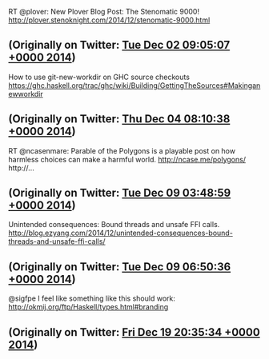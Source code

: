 RT @plover: New Plover Blog Post: The Stenomatic 9000! http://plover.stenoknight.com/2014/12/stenomatic-9000.html

(Originally on Twitter: [Tue Dec 02 09:05:07 +0000 2014](https://twitter.com/ezyang/status/539706819019800576))
----
How to use git-new-workdir on GHC source checkouts https://ghc.haskell.org/trac/ghc/wiki/Building/GettingTheSources#Makinganewworkdir

(Originally on Twitter: [Thu Dec 04 08:10:38 +0000 2014](https://twitter.com/ezyang/status/540417883973500931))
----
RT @ncasenmare: Parable of the Polygons is a playable post on how harmless choices can make a harmful world. http://ncase.me/polygons/ http://…

(Originally on Twitter: [Tue Dec 09 03:48:59 +0000 2014](https://twitter.com/ezyang/status/542163978126757888))
----
Unintended consequences: Bound threads and unsafe FFI calls. http://blog.ezyang.com/2014/12/unintended-consequences-bound-threads-and-unsafe-ffi-calls/

(Originally on Twitter: [Tue Dec 09 06:50:36 +0000 2014](https://twitter.com/ezyang/status/542209680039108608))
----
@sigfpe I feel like something like this should work: http://okmij.org/ftp/Haskell/types.html#branding

(Originally on Twitter: [Fri Dec 19 20:35:34 +0000 2014](https://twitter.com/ezyang/status/546041168086462464))
----
